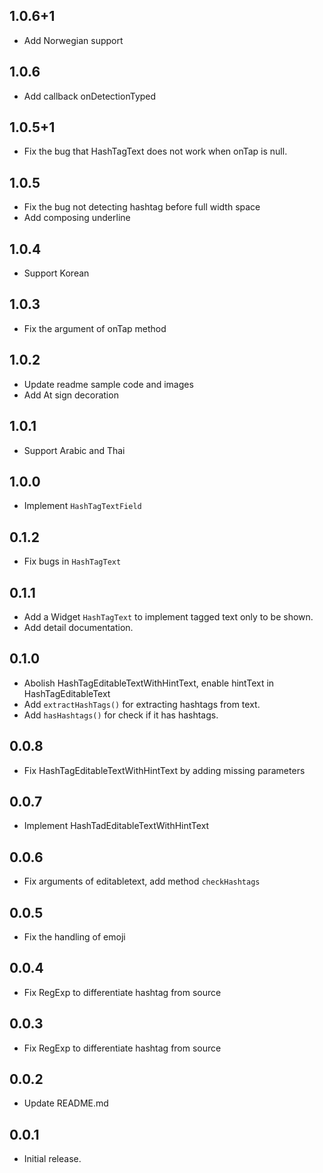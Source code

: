 ## 1.0.6+1
* Add Norwegian support

## 1.0.6
* Add callback onDetectionTyped

## 1.0.5+1
* Fix the bug that HashTagText does not work when onTap is null.

## 1.0.5
* Fix the bug not detecting hashtag before full width space
* Add composing underline

## 1.0.4
* Support Korean

## 1.0.3
* Fix the argument of onTap method

## 1.0.2
* Update readme sample code and images
* Add At sign decoration

## 1.0.1

* Support Arabic and Thai

## 1.0.0

* Implement `HashTagTextField`

## 0.1.2

* Fix bugs in `HashTagText`

## 0.1.1

* Add a Widget `HashTagText` to implement tagged text only to be shown.
* Add detail documentation. 

## 0.1.0

* Abolish HashTagEditableTextWithHintText, enable hintText in HashTagEditableText
* Add `extractHashTags()` for extracting hashtags from text.
* Add `hasHashtags()` for check if it has hashtags.

## 0.0.8

* Fix HashTagEditableTextWithHintText by adding missing parameters

## 0.0.7

* Implement HashTadEditableTextWithHintText

## 0.0.6

* Fix arguments of editabletext, add method `checkHashtags`

## 0.0.5

* Fix the handling of emoji

## 0.0.4

* Fix RegExp to differentiate hashtag from source

## 0.0.3

* Fix RegExp to differentiate hashtag from source

## 0.0.2

* Update README.md

## 0.0.1

* Initial release.
